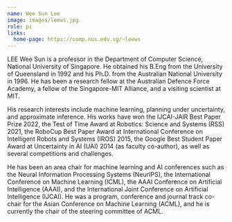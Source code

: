 ```yaml
---
name: Wee Sun Lee
image: images/leews.jpg
role: pi
links:
  home-page: https://comp.nus.edu.sg/~leews
---
```


LEE Wee Sun is a professor in the Department of Computer Science, National University of Singapore. He obtained his B.Eng from the University of Queensland in 1992 and his Ph.D. from the Australian National University in 1996. He has been a research fellow at the Australian Defence Force Academy, a fellow of the Singapore-MIT Alliance, and a visiting scientist at MIT.

His research interests include machine learning, planning under uncertainty, and approximate inference. His works have won the IJCAI-JAIR Best Paper Prize 2022, the Test of Time Award at Robotics: Science and Systems (RSS) 2021, the RoboCup Best Paper Award at International Conference on Intelligent Robots and Systems (IROS) 2015, the Google Best Student Paper Award at Uncertainty in AI (UAI) 2014 (as faculty co-author), as well as several competitions and challenges.

He has been an area chair for machine learning and AI conferences such as the Neural Information Processing Systems (NeurIPS), the International Conference on Machine Learning (ICML), the AAAI Conference on Artificial Intelligence (AAAI), and the International Joint Conference on Artificial Intelligence (IJCAI). He was a program, conference and journal track co-chair for the Asian Conference on Machine Learning (ACML), and he is currently the chair of the steering committee of ACML.
